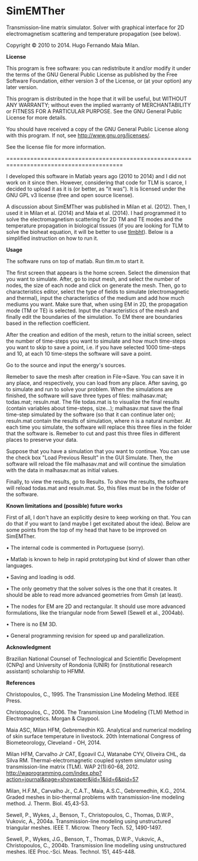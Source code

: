 # SimEMTher
Transmission-line matrix simulator. Solver with graphical interface for 2D electromagnetism scattering and temperature propagation (see below).

Copyright &copy; 2010 to 2014. Hugo Fernando Maia Milan.
 
<b>License</b>

This program is free software: you can redistribute it and/or modify it under the terms of the GNU General Public License as published by the Free Software Foundation, either version 3 of the License, or (at your option) any later version.

This program is distributed in the hope that it will be useful, but WITHOUT ANY WARRANTY; without even the implied warranty of MERCHANTABILITY or FITNESS FOR A PARTICULAR PURPOSE. See the GNU General Public License for more details.

You should have received a copy of the GNU General Public License along with this program. If not, see <http://www.gnu.org/licenses/>.

See the license file for more information.

========================================================================================

I developed this software in Matlab years ago (2010 to 2014) and I did not work on it since then. However, considering that code for TLM is scarce, I decided to upload it as it is (or better, as "it was"). It is licensed under the GNU GPL v3 license (free and open source license).

A discussion about SimEMTher was published in Milan et al. (2012). Then, I used it in Milan et al. (2014) and Maia et al. (2014). I had programmed it to solve the electromagnetism scattering for 2D TM and TE modes and the temperature propagation in biological tissues (if you are looking for TLM to solve the bioheat equation, it will be better to use <a href=https://github.com/hugomilan/tlmbht>tlmbht</a>). Below is a simplified instruction on how to run it.

<b>Usage</b>

The software runs on top of matlab. Run tlm.m to start it.

The first screen that appears is the home screen. Select the dimension that you want to simulate. After, go to input mesh, and select the number of nodes, the size of each node and click on generate the mesh. Then, go to characteristics editor, select the type of fields to simulate (electromagnetic and thermal), input the characteristics of the medium and add how much mediums you want. Make sure that, when using EM in 2D, the propagation mode (TM or TE) is selected. Input the characteristics of the mesh and finally edit the boundaries of the simulation. To EM there are boundaries based in the reflection coefficient.

After the creation and edition of the mesh, return to the initial screen, select the number of time-steps you want to simulate and how much time-steps you want to skip to save a point, i.e. if you have selected 1000 time-steps and 10, at each 10 time-steps the software will save a point.

Go to the source and input the energy's sources.

Remeber to save the mesh after creation in File->Save. You can save it in any place, and respectively, you can load from any place. After saving, go to simulate and run to solve your problem. When the simulations are finished, the software will save three types of files: malhasav.mat; todas.mat; resuln.mat. The file todas.mat is to visualize the final results (contain variables about time-steps, size...); malhasav.mat save the final time-step simulated by the software (so that it can continue later on); resuln.mat contain the results of simulation, where n is a natural number. At each time you simulate, the software will replace this three files in the folder that the software is. Remeber to cut and past this three files in different places to preserve your data.

Suppose that you have a simulation that you want to continue. You can use the check box "Load Previous Result" in the GUI Simulate. Then, the software will reload the file malhasav.mat and will continue the simulation with the data in malhasav.mat as initial values.

Finally, to view the results, go to Results. To show the results, the software will reload todas.mat and resuln.mat. So, this files must be in the folder of the software.

<b>Known limitations and (possible) future works</b>

First of all, I don't have an explicitly desire to keep working on that. You can do that if you want to (and maybe I get excitated about the idea). Below are some points from the top of my head that have to be improved on SimEMTher.

&bull; The internal code is commented in Portuguese (sorry).

&bull; Matlab is known to help in rapid prototyping but kind of slower than other languages.

&bull; Saving and loading is odd.

&bull; The only geometry that the solver solves is the one that it creates. It should be able to read more advanced geometries from Gmsh (at least).

&bull; The nodes for EM are 2D and rectangular. It should use more advanced formulations, like the triangular node from Sewell (Sewell et al., 2004ab).

&bull; There is no EM 3D.

&bull; General programming revision for speed up and parallelization.


<b>Acknowledgment</b>

Brazilian National Counsel of Technological and Scientific Development (CNPq) and University of Rondonia (UNIR) for (institutional research assistant) scholarship to HFMM.


<b>References</b>

Christopoulos, C., 1995. The Transmission Line Modeling Method. IEEE Press.

Christopoulos, C., 2006. The Transmission Line Modeling (TLM) Method in Electromagnetics. Morgan & Claypool.

Maia ASC, Milan HFM, Gebremedhin KG. Analytical and numerical modeling of skin surface temperature in livestock. 20th International Congress of Biometeorology, Cleveland - OH, 2014.

Milan HFM, Carvalho Jr CAT, Egoavil CJ, Watanabe CYV, Oliveira CHL, da Silva RM. Thermal-electromagnetic coupled system simulator using transmission-line matrix (TLM). WAP 2(1):60-68, 2012. http://waprogramming.com/index.php?action=journal&page=showpaper&jid=1&iid=6&pid=57

Milan, H.F.M., Carvalho Jr., C.A.T., Maia, A.S.C., Gebremedhin, K.G., 2014. Graded meshes in bio-thermal problems with transmission-line modeling method. J. Therm. Biol. 45,43-53.

Sewell, P., Wykes, J., Benson, T., Christopoulos, C., Thomas, D.W.P., Vukovic, A., 2004a. Transmission-line modeling using unstructured triangular meshes. IEEE T. Microw. Theory Tech. 52, 1490-1497.

Sewell, P., Wykes, J.G., Benson, T., Thomas, D.W.P., Vukovic, A., Christopoulos, C., 2004b. Transmission line modelling using unstructured meshes. IEE Proc.-Sci. Meas. Technol. 151, 445-448.


